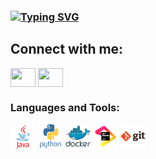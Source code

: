 ### [![Typing SVG](https://readme-typing-svg.herokuapp.com?color=%232E3AF7&lines=Hi+there%2C+I'm+Kyle)](https://git.io/typing-svg)

<h2 align="left">Connect with me:</h2>
<p align="left">
  <a href="www.linkedin.com/in/kyle-manoleff-434509b7 " target="blank"><img align="center" src="https://cdn.jsdelivr.net/npm/simple-icons@v6/icons/linkedin.svg" alt=""     height="30" width="40" /></a>
  <a href="www.linkedin.com/in/kyle-manoleff-434509b7 " target="blank"><img align="center" src="https://cdn.jsdelivr.net/npm/simple-icons@v6/icons/gmail.svg" alt="" height="30" width="40" /></a>
</p>

<h3 align="left">Languages and Tools:</h3>
<p align="left">
  <!--java-->
  <a href="https://www.java.com/en/" target="_blank"> <img src="https://github.com/devicons/devicon/blob/master/icons/java/java-original-wordmark.svg" alt="c" width="40" height="40"/></a>
  <!--python-->
  <a href="https://www.python.org/" target="_blank"> <img src="https://github.com/devicons/devicon/blob/master/icons/python/python-original-wordmark.svg" alt="c" width="40" height="40"/></a>
  <!--docker-->
  <a href="https://www.docker.com/" target="_blank"> <img src="https://github.com/devicons/devicon/blob/master/icons/docker/docker-original-wordmark.svg" alt="c" width="40" height="40"/></a>
  <!--jetbrains-->
  <a href="https://www.jetbrains.com/" target="_blank"> <img src="https://github.com/devicons/devicon/blob/master/icons/jetbrains/jetbrains-original.svg" alt="c" width="40" height="40"/></a>
  <!--git-->
  <a href="https://git-scm.com/" target="_blank"> <img src="https://github.com/devicons/devicon/blob/master/icons/git/git-original-wordmark.svg" alt="c" width="40" height="40"/></a>
</p>

<!--
**kmanoleff/kmanoleff** is a ✨ _special_ ✨ repository because its `README.md` (this file) appears on your GitHub profile.

Here are some ideas to get you started:

- 🔭 I’m currently working on ...
- 🌱 I’m currently learning ...
- 👯 I’m looking to collaborate on ...
- 🤔 I’m looking for help with ...
- 💬 Ask me about ...
- 📫 How to reach me: ...
- 😄 Pronouns: ...
- ⚡ Fun fact: ...
-->
